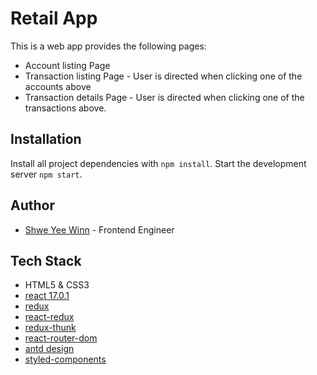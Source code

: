 # Retail App

This is a web app provides the following pages:

- Account listing Page
- Transaction listing Page - User is directed when clicking one of the accounts above
- Transaction details Page - User is directed when clicking one of the transactions above.

## Installation

Install all project dependencies with `npm install`.
Start the development server `npm start`.

## Author

- [Shwe Yee Winn](https://www.linkedin.com/in/shweyeewinn/) - Frontend Engineer

## Tech Stack

- HTML5 & CSS3
- [react 17.0.1](https://reactjs.org/)
- [redux](https://www.npmjs.com/package/redux)
- [react-redux](https://www.npmjs.com/package/react-redux)
- [redux-thunk](https://www.npmjs.com/package/redux-thunk)
- [react-router-dom](https://www.npmjs.com/package/react-router-dom)
- [antd design](https://ant.design/)
- [styled-components](https://styled-components.com/)
